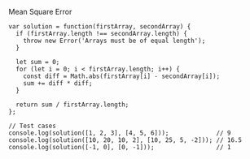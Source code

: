 Mean Square Error

    var solution = function(firstArray, secondArray) {
      if (firstArray.length !== secondArray.length) {
        throw new Error('Arrays must be of equal length');
      }
    
      let sum = 0;
      for (let i = 0; i < firstArray.length; i++) {
        const diff = Math.abs(firstArray[i] - secondArray[i]);
        sum += diff * diff;
      }
    
      return sum / firstArray.length;
    };
    
    // Test cases
    console.log(solution([1, 2, 3], [4, 5, 6]));             // 9
    console.log(solution([10, 20, 10, 2], [10, 25, 5, -2])); // 16.5
    console.log(solution([-1, 0], [0, -1]));                 // 1
